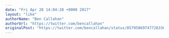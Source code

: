 ```yaml
---
date: "Fri Apr 28 14:04:28 +0000 2017"
layout: "like"
authorName: "Ben Callahan"
authorUrl: "https://twitter.com/bencallahan"
originalPost: "https://twitter.com/bencallahan/status/857958697477263361"
---
```

